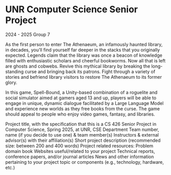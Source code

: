 # UNR Computer Science Senior Project
2024 - 2025
Group 7

As the first person to enter The Athenaeum, an infamously haunted library, in decades, you’ll find yourself far deeper in the stacks that you originally expected. Legends claim that the library was once a beacon of knowledge filled with enthusiastic scholars and cheerful bookworms. Now all that is left are ghosts and cobwebs. Revive this mythical library by breaking the long-standing curse and bringing back its patrons. Fight through a variety of stories and befriend library visitors to restore The Athenaeum to its former glory.

In this game, Spell-Bound, a Unity-based combination of a roguelite and social simulator aimed at gamers aged 13 and up, players will be able to engage in unique, dynamic dialogue facilitated by a Large Language Model and experience new worlds as they free books from the curse. The game should appeal to people who enjoy video games, fantasy, and libraries.



Project title, with the specification that this is a CS 426 Senior Project in Computer Science, Spring 2025, at UNR, CSE Department
Team number, name (if you decide to use one) & team member(s)
Instructors & external advisor(s) with their affiliation(s)
Short project description (recommended size: between 200 and 400 words)
Project related resources:
Problem domain book
Websites useful/related to your project
Technical reports, conference papers, and/or journal articles
News and other information pertaining to your project topic or components (e.g., technology, hardware, etc.)
